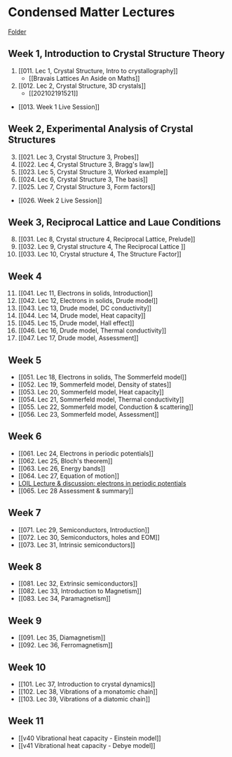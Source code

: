 # Condensed Matter Lectures

[Folder](https://uniofbath.cloud.panopto.eu/Panopto/Pages/Sessions/List.aspx#folderID=%22e93af9ea-b425-4732-8c11-0a5c46f9a6a6%22)

## Week 1, Introduction to Crystal Structure Theory

1. [[011. Lec 1, Crystal Structure, Intro to crystallography]]
	- [[Bravais Lattices An Aside on Maths]]
2. [[012. Lec 2, Crystal Structure, 3D crystals]]
	- [[202102191521]]
- [[013. Week 1 Live Session]]

## Week 2, Experimental Analysis of Crystal Structures

3. [[021. Lec 3, Crystal Structure 3, Probes]]
4. [[022. Lec 4, Crystal Structure 3, Bragg's law]]
5. [[023. Lec 5, Crystal Structure 3, Worked example]]
6. [[024. Lec 6, Crystal Structure 3, The basis]]
7. [[025. Lec 7, Crystal Structure 3, Form factors]]

- [[026. Week 2 Live Session]]


## Week 3, Reciprocal Lattice and Laue Conditions

8. [[031. Lec 8, Crystal structure 4, Reciprocal Lattice, Prelude]]
9. [[032. Lec 9, Crystal structure 4, The Reciprocal Lattice ]]
10. [[033. Lec 10, Crystal structure 4, The Structure Factor]]

## Week 4

11. [[041. Lec 11, Electrons in solids, Introduction]]
12. [[042. Lec 12, Electrons in solids, Drude model]]
13. [[043. Lec 13, Drude model, DC conductivity]]
14. [[044. Lec 14, Drude model, Heat capacity]]
15. [[045. Lec 15, Drude model, Hall effect]]
16. [[046. Lec 16, Drude model, Thermal conductivity]]
17. [[047. Lec 17, Drude model, Assessment]]

## Week 5

- [[051. Lec 18, Electrons in solids, The Sommerfeld model]]
- [[052. Lec 19, Sommerfeld model, Density of states]]
- [[053. Lec 20, Sommerfeld model, Heat capacity]]
- [[054. Lec 21, Sommerfeld model, Thermal conductivity]]
- [[055. Lec 22, Sommerfeld model, Conduction & scattering]]
- [[056. Lec 23, Sommerfeld model, Assessment]]
 
 ## Week 6
 
- [[061. Lec 24, Electrons in periodic potentials]]
- [[062. Lec 25, Bloch's theorem]]
- [[063. Lec 26, Energy bands]]
- [[064. Lec 27, Equation of motion]]
- [LOIL Lecture & discussion: electrons in periodic potentials](https://uniofbath.cloud.panopto.eu/Panopto/Pages/Viewer.aspx?id=33101819-63de-4943-9fb2-ace801018832)
- [[065. Lec 28 Assessment & summary]]

## Week 7

- [[071. Lec 29, Semiconductors, Introduction]]
- [[072. Lec 30, Semiconductors, holes and EOM]]
- [[073. Lec 31, Intrinsic semiconductors]]

## Week 8

- [[081. Lec 32, Extrinsic semiconductors]]
- [[082. Lec 33, Introduction to Magnetism]]
- [[083. Lec 34, Paramagnetism]]

## Week 9

- [[091. Lec 35, Diamagnetism]]
- [[092. Lec 36, Ferromagnetism]]

## Week 10

 - [[101. Lec 37, Introduction to crystal dynamics]]
 - [[102. Lec 38, Vibrations of a monatomic chain]]
 - [[103. Lec 39, Vibrations of a diatomic chain]]

## Week 11

- [[v40 Vibrational heat capacity - Einstein model]]
- [[v41 Vibrational heat capacity - Debye model]]
